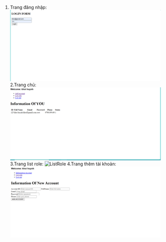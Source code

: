 1. Trang đăng nhập:
   ![Login](img/login.png)
2.Trang chủ:
   ![Trangchu](img/trangchu.png)
3.Trang list role:
 ![ListRole](img/lístRolePage.png)
4.Trang thêm tài khoản:
 ![AddAccount](img/addAccount.png)
